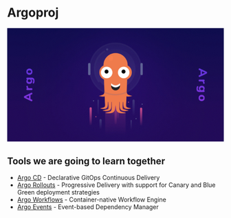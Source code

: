 # Argoproj
![Argo Image](argo.jpg)

## Tools we are going to learn together
* [Argo CD](https://github.com/argoproj/argo-cd) - Declarative GitOps Continuous Delivery
* [Argo Rollouts](https://github.com/argoproj/argo-rollouts) - Progressive Delivery with support for Canary and Blue Green deployment strategies
* [Argo Workflows](https://github.com/argoproj/argo-workflows) - Container-native Workflow Engine
* [Argo Events](https://github.com/argoproj/argo-events) - Event-based Dependency Manager
